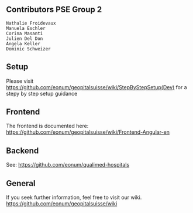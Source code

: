 ## Contributors PSE Group 2

	Nathalie Froidevaux
	Manuela Eschler
	Corina Masanti
	Julien Del Don
	Angela Keller
	Dominic Schweizer
## Setup 
Please visit https://github.com/eonum/geopitalsuisse/wiki/StepByStepSetup(Dev) for a stepy by step setup guidance

## Frontend
The frontend is documented here: https://github.com/eonum/geopitalsuisse/wiki/Frontend-Angular-en

## Backend
See: https://github.com/eonum/qualimed-hospitals

## General
If you seek further information, feel free to visit our wiki. 
https://github.com/eonum/geopitalsuisse/wiki



  

<!--stackedit_data:
eyJoaXN0b3J5IjpbLTE5Mjk4MDY1MzZdfQ==
-->
